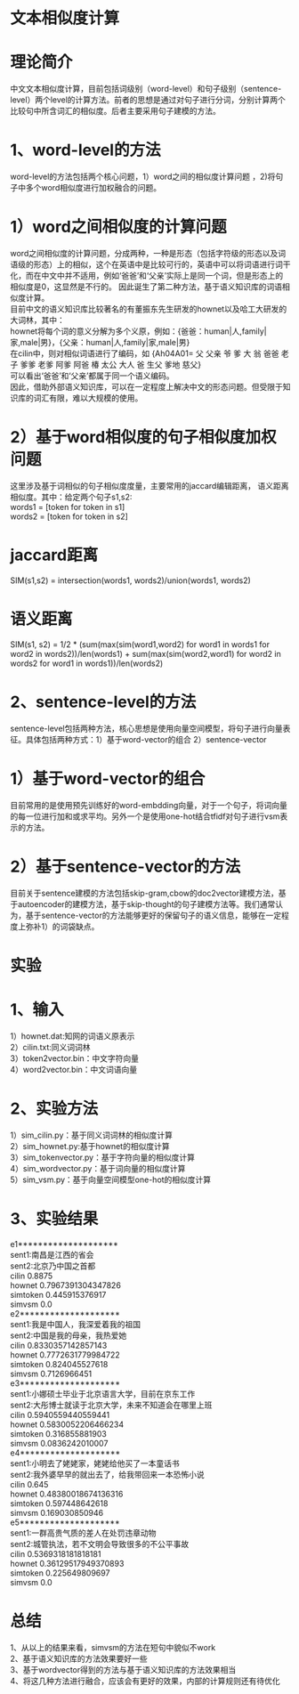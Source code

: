 # 文本相似度计算
# 理论简介
中文文本相似度计算，目前包括词级别（word-level）和句子级别（sentence-level）两个level的计算方法。前者的思想是通过对句子进行分词，分别计算两个比较句中所含词汇的相似度。后者主要采用句子建模的方法。 
# 1、word-level的方法
word-level的方法包括两个核心问题，1）word之间的相似度计算问题 ，2)将句子中多个word相似度进行加权融合的问题。  
# 1）word之间相似度的计算问题  
word之间相似度的计算问题，分成两种，一种是形态（包括字符级的形态以及词语级的形态）上的相似，这个在英语中是比较可行的，英语中可以将词语进行词干化，而在中文中并不适用，例如‘爸爸’和‘父亲’实际上是同一个词，但是形态上的相似度是0，这显然是不行的。
因此诞生了第二种方法，基于语义知识库的词语相似度计算。  
目前中文的语义知识库比较著名的有董振东先生研发的hownet以及哈工大研发的大词林，其中：  
hownet将每个词的意义分解为多个义原，例如：{爸爸：human|人,family|家,male|男}，{父亲：human|人,family|家,male|男}  
在cilin中，则对相似词语进行了编码，如 {Ah04A01= 父 父亲 爷 爹 大 翁 爸爸 老子 爹爹 老爹 阿爹 阿爸 椿 太公 大人 爸 生父 爹地 慈父}  
可以看出‘爸爸’和‘父亲’都属于同一个语义编码。  
因此，借助外部语义知识库，可以在一定程度上解决中文的形态问题。但受限于知识库的词汇有限，难以大规模的使用。

# 2）基于word相似度的句子相似度加权问题        
这里涉及基于词相似的句子相似度度量，主要常用的jaccard编辑距离， 语义距离相似度。其中：给定两个句子s1,s2:  
words1 = [token for token in s1]  
words2 = [token for token in s2]  
# jaccard距离     
SIM(s1,s2) = intersection(words1, words2)/union(words1, words2)
# 语义距离    
SIM(s1, s2) = 1/2 * (sum(max(sim(word1,word2) for word1 in words1 for word2 in words2))/len(words1) + sum(max(sim(word2,word1) for word2 in words2 for word1 in words1))/len(words2)  
# 2、sentence-level的方法  
sentence-level包括两种方法，核心思想是使用向量空间模型，将句子进行向量表征。具体包括两种方式：1）基于word-vector的组合 2）sentence-vector
# 1）基于word-vector的组合  
目前常用的是使用预先训练好的word-embdding向量，对于一个句子，将词向量的每一位进行加和或求平均。另外一个是使用one-hot结合tfidf对句子进行vsm表示的方法。  
# 2）基于sentence-vector的方法    
目前关于sentence建模的方法包括skip-gram,cbow的doc2vector建模方法，基于autoencoder的建模方法，基于skip-thought的句子建模方法等。我们通常认为，基于sentence-vector的方法能够更好的保留句子的语义信息，能够在一定程度上弥补1）的词袋缺点。    
# 实验  
# 1、输入       
1）hownet.dat:知网的词语义原表示    
2）cilin.txt:同义词词林    
3）token2vector.bin：中文字符向量    
4）word2vector.bin：中文词语向量    
# 2、实验方法    
1）sim_cilin.py：基于同义词词林的相似度计算  
2）sim_hownet.py:基于hownet的相似度计算     
3）sim_tokenvector.py：基于字符向量的相似度计算  
4）sim_wordvector.py：基于词向量的相似度计算   
5）sim_vsm.py：基于向量空间模型one-hot的相似度计算    

# 3、实验结果    
e1********************  
sent1:南昌是江西的省会  
sent2:北京乃中国之首都  
cilin 0.8875  
hownet 0.7967391304347826  
simtoken 0.445915376917  
simvsm 0.0  
e2********************  
sent1:我是中国人，我深爱着我的祖国  
sent2:中国是我的母亲，我热爱她  
cilin 0.8330357142857143  
hownet 0.7772631779984722  
simtoken 0.824045527618  
simvsm 0.7126966451  
e3********************  
sent1:小娜硕士毕业于北京语言大学，目前在京东工作  
sent2:大彤博士就读于北京大学，未来不知道会在哪里上班  
cilin 0.5940559440559441  
hownet 0.5830052206466234  
simtoken 0.316855881903  
simvsm 0.0836242010007  
e4********************  
sent1:小明去了姥姥家，姥姥给他买了一本童话书  
sent2:我外婆早早的就出去了，给我带回来一本恐怖小说  
cilin 0.645  
hownet 0.48380018674136316  
simtoken 0.597448642618  
simvsm 0.169030850946  
e5********************  
sent1:一群高贵气质的差人在处罚违章动物  
sent2:城管执法，若不文明会导致很多的不公平事故  
cilin 0.5369318181818181  
hownet 0.36129517949370893  
simtoken 0.225649809697  
simvsm 0.0  

# 总结
1、从以上的结果来看，simvsm的方法在短句中貌似不work  
2、基于语义知识库的方法效果要好一些  
3、基于wordvector得到的方法与基于语义知识库的方法效果相当  
4、将这几种方法进行融合，应该会有更好的效果，内部的计算规则还有待优化   




